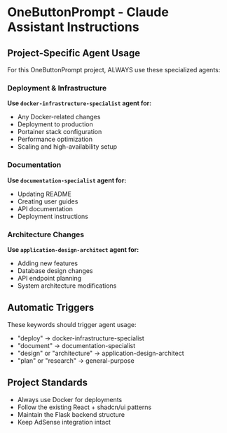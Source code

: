 # OneButtonPrompt - Claude Assistant Instructions

## Project-Specific Agent Usage

For this OneButtonPrompt project, ALWAYS use these specialized agents:

### Deployment & Infrastructure
**Use `docker-infrastructure-specialist` agent for:**
- Any Docker-related changes
- Deployment to production
- Portainer stack configuration
- Performance optimization
- Scaling and high-availability setup

### Documentation
**Use `documentation-specialist` agent for:**
- Updating README
- Creating user guides
- API documentation
- Deployment instructions

### Architecture Changes
**Use `application-design-architect` agent for:**
- Adding new features
- Database design changes
- API endpoint planning
- System architecture modifications

## Automatic Triggers
These keywords should trigger agent usage:
- "deploy" → docker-infrastructure-specialist
- "document" → documentation-specialist  
- "design" or "architecture" → application-design-architect
- "plan" or "research" → general-purpose

## Project Standards
- Always use Docker for deployments
- Follow the existing React + shadcn/ui patterns
- Maintain the Flask backend structure
- Keep AdSense integration intact